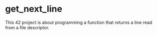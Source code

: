 # get_next_line
This 42 project is about programming a function that returns a line read from a file descriptor.
